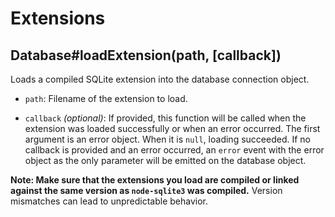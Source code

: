 # Extensions


## Database#loadExtension(path, [callback])

Loads a compiled SQLite extension into the database connection object.

* `path`: Filename of the extension to load.

* `callback` *(optional)*: If provided, this function will be called when the extension was loaded successfully or when an error occurred. The first argument is an error object. When it is `null`, loading succeeded. If no callback is provided and an error occurred, an `error` event with the error object as the only parameter will be emitted on the database object.

**Note: Make sure that the extensions you load are compiled or linked against the same version as `node-sqlite3` was compiled.** Version mismatches can lead to unpredictable behavior.